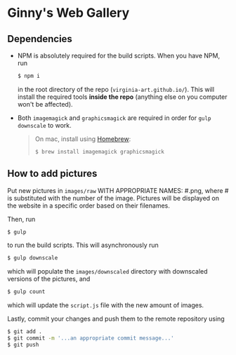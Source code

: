 # Ginny's Web Gallery

## Dependencies
- NPM is absolutely required for the build scripts.
  When you have NPM, run
  ```bash
  $ npm i
  ```
  in the root directory of the repo (`virginia-art.github.io/`). This will install the required tools **inside the repo** (anything else on you computer won't be affected).

- Both `imagemagick` and `graphicsmagick` are required in order for `gulp downscale` to work.
  > On mac, install using [Homebrew](https://brew.sh/):
  > ```bash
  > $ brew install imagemagick graphicsmagick
  > ```

## How to add pictures
Put new pictures in `images/raw` WITH APPROPRIATE NAMES: #.png, where # is substituted with the number of the image. Pictures will be displayed on the website in a specific order based on their filenames.

Then, run
```bash
$ gulp
```
to run the build scripts. This will asynchronously run
```bash
$ gulp downscale
```
which will populate the `images/downscaled` directory with downscaled versions of the pictures, and
```bash
$ gulp count
```
which will update the `script.js` file with the new amount of images.

Lastly, commit your changes and push them to the remote repository using
```bash
$ git add .
$ git commit -m '...an appropriate commit message...'
$ git push
```
